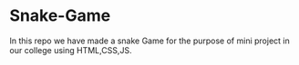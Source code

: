 # Snake-Game
In this repo we have made a snake Game for the purpose of mini project in our college using HTML,CSS,JS.
